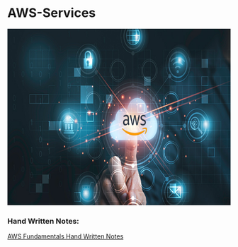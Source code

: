 # AWS-Services

<img src="https://github.com/vaibhavkapase1302/AWS-Services/blob/main/aws-certification.jpg" width="600" height="400" alt="AWS Cloud">

### Hand Written Notes:
<a href="https://github.com/vaibhavkapase1302/AWS-Services/blob/main/AWS%20Fundamentals.pdf">AWS Fundamentals Hand Written Notes
